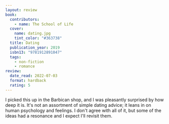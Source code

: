 ```yaml
---
layout: review
book:
  contributors:
    - name: The School of Life
  cover:
    name: dating.jpg
    tint_color: "#363738"
  title: Dating
  publication_year: 2019
  isbn13: "9781912891047"
  tags:
    - non-fiction
    - romance
review:
  date_read: 2022-07-03
  format: hardback
  rating: 5
---
```


I picked this up in the Barbican shop, and I was pleasantly surprised by how deep it is.
It's not an assortment of simple dating advice; it leans in on human psychology and feelings.
I don't agree with all of it, but some of the ideas had a resonance and I expect I'll revisit them.

